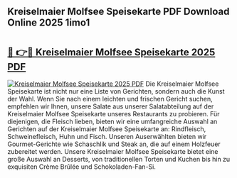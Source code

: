 ## Kreiselmaier Molfsee Speisekarte PDF Download Online 2025 1imo1

# <h2><a href="http://gc5pmf.nevu.top/?p=Kreiselmaier+Molfsee+Speisekarte">🔗 👉🔴 Kreiselmaier Molfsee Speisekarte 2025 PDF</a></h2>

[![Kreiselmaier Molfsee Speisekarte 2025 PDF](https://i.imgur.com/dBaPXMq.png)](http://gc5pmf.nevu.top/?p=Kreiselmaier+Molfsee+Speisekarte)
Die Kreiselmaier Molfsee Speisekarte ist nicht nur eine Liste von Gerichten, sondern auch die Kunst der Wahl. Wenn Sie nach einem leichten und frischen Gericht suchen, empfehlen wir Ihnen, unsere Salate aus unserer Salatabteilung auf der Kreiselmaier Molfsee Speisekarte unseres Restaurants zu probieren. Für diejenigen, die Fleisch lieben, bieten wir eine umfangreiche Auswahl an Gerichten auf der Kreiselmaier Molfsee Speisekarte an: Rindfleisch, Schweinefleisch, Huhn und Fisch. Unseren Auserwählten bieten wir Gourmet-Gerichte wie Schaschlik und Steak an, die auf einem Holzfeuer zubereitet werden. Unsere Kreiselmaier Molfsee Speisekarte bietet eine große Auswahl an Desserts, von traditionellen Torten und Kuchen bis hin zu exquisiten Crème Brûlée und Schokoladen-Fan-Si.

